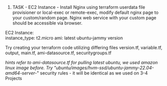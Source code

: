 1. TASK - EC2 Instance - Install Nginx using terraform userdata file provisioner or local-exec or remote-exec, modify default nginx page to your custom/random page. Nginx web service with your custom page should be accessible via browser. 

EC2 Instance:  
instance_type: t2.micro
ami: latest ubuntu-jammy version

Try creating your terraform code utilizing differing files version.tf, variable.tf, output, main.tf, ami-datasource.tf, securitygroups.tf

*hints
refer to ami-datasource.tf for pulling latest ubuntu, we used amazon linux image before. Try "ubuntu/images/hvm-ssd/ubuntu-jammy-22.04-amd64-server-*"
security rules - it will be identical as we used on 3-4 Projects
